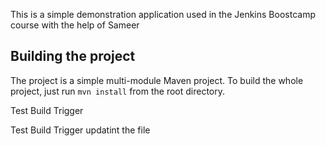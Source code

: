 This is a simple demonstration application used in the Jenkins Boostcamp course with the help of Sameer

## Building the project

The project is a simple multi-module Maven project. To build the whole project, just run `mvn install` from the root directory.

Test Build Trigger

Test Build Trigger
updatint the file

